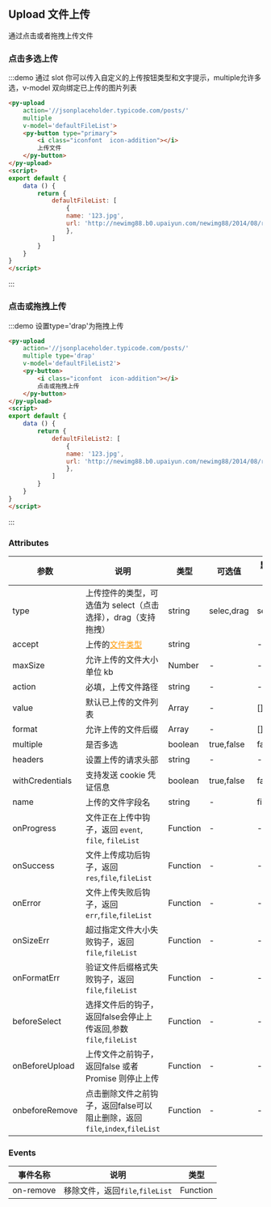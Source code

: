 ## Upload 文件上传

通过点击或者拖拽上传文件

### 点击多选上传

:::demo 通过 slot 你可以传入自定义的上传按钮类型和文字提示，multiple允许多选，v-model 双向绑定已上传的图片列表

```html
<py-upload
    action='//jsonplaceholder.typicode.com/posts/'
    multiple
    v-model='defaultFileList'>
    <py-button type="primary">
        <i class="iconfont  icon-addition"></i>
        上传文件
    </py-button>
</py-upload>
<script>
export default {
    data () {
        return {
            defaultFileList: [
                {
                name: '123.jpg',
                url: 'http://newimg88.b0.upaiyun.com/newimg88/2014/08/repaints-reflows.jpg',
                },
            ]
        }
    }
}
</script>
```
:::

### 点击或拖拽上传

:::demo 设置type='drap'为拖拽上传

```html
<py-upload
    action='//jsonplaceholder.typicode.com/posts/'
    multiple type='drap'
    v-model='defaultFileList2'>
    <py-button>
        <i class="iconfont  icon-addition"></i>
        点击或拖拽上传
    </py-button>
</py-upload>
<script>
export default {
    data () {
        return {
            defaultFileList2: [
                {
                name: '123.jpg',
                url: 'http://newimg88.b0.upaiyun.com/newimg88/2014/08/repaints-reflows.jpg',
                },
            ]
        }
    }
}
</script>
```

::: 

### Attributes

| 参数            | 说明                                       | 类型           | 可选值 | 默认值 |
| ----------     | ------------------------------------------ | ---------------| ------ | ------ |
| type           | 上传控件的类型，可选值为 select（点击选择），drag（支持拖拽）   |string  | selec,drag      | select |
| accept         | 上传的<a style='color:#ff9800' href='https://developer.mozilla.org/en-US/docs/Web/HTML/Element/input#attr-accept'>文件类型</a>  | string |   |  - |
| maxSize        | 允许上传的文件大小单位 kb                    | Number         | -      | -     |
| action         | 必填，上传文件路径                           | string         | -      | -     |
| value          | 默认已上传的文件列表                         | Array          | -      | []    |
| format         | 允许上传的文件后缀                           | Array          | -      | []    |
| multiple       | 是否多选                                    | boolean        | true,false     | false  |
| headers        | 设置上传的请求头部                           | string         | -      | -     |
| withCredentials| 支持发送 cookie 凭证信息                     | boolean        | true,false     | false  |
| name           | 上传的文件字段名                             | string         | -      | file  |
| onProgress     | 文件正在上传中钩子，返回 `event`, `file`, `fileList`           | Function       | -      | -  |
| onSuccess      | 文件上传成功后钩子，返回`res`,`file`,`fileList`                | Function       | -      | -  |
| onError        | 文件上传失败后钩子，返回`err`,`file`,`fileList`                | Function       | -      | -  |
| onSizeErr      | 超过指定文件大小失败钩子，返回`file`,`fileList`                | Function       | -      | -  |
| onFormatErr    | 验证文件后缀格式失败钩子，返回`file`,`fileList`                | Function       | -      | -  |
| beforeSelect   | 选择文件后的钩子，返回false会停止上传返回,参数`file`,`fileList` | Function       | -      | -  |
| onBeforeUpload | 上传文件之前钩子，返回false 或者 Promise 则停止上传             | Function       | -      | -  |
| onbeforeRemove  | 点击删除文件之前钩子，返回false可以阻止删除，返回`file`,`index`,`fileList`       | Function    | -   | -  |

### Events

| 事件名称    | 说明                                       | 类型          |
| ---------- | ------------------------------------------ | --------------|
| on-remove  | 移除文件，返回`file`,`fileList`             | Function      |